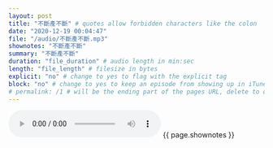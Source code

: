 ```yaml
---
layout: post
title: "不斷產不斷" # quotes allow forbidden characters like the colon
date: "2020-12-19 00:04:47"
file: "/audio/不斷產不斷.mp3"
shownotes: "不斷產不斷"
summary: "不斷產不斷"
duration: "file_duration" # audio length in min:sec
length: "file_length" # filesize in bytes
explicit: "no" # change to yes to flag with the explicit tag
block: "no" # change to yes to keep an episode from showing up in iTunes
# permalink: /1 # will be the ending part of the pages URL, delete to default to the title
---
```


<audio controls>
<source src="{{site.url}}{{site.baseurl}}{{ page.file }}" type="audio/x-mp3">
Your browser does not support the audio element.
</audio>
{{ page.shownotes }}
